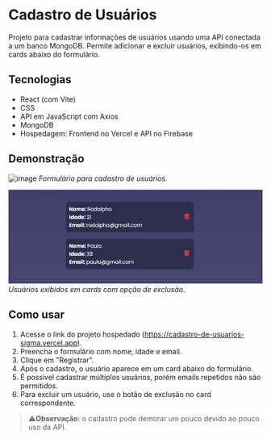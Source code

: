 # Cadastro de Usuários

Projeto para cadastrar informações de usuários usando uma API conectada a um banco MongoDB. Permite adicionar e excluir usuários, exibindo-os em cards abaixo do formulário.

## Tecnologias

- React (com Vite)  
- CSS  
- API em JavaScript com Axios  
- MongoDB  
- Hospedagem: Frontend no Vercel e API no Firebase  

## Demonstração

![image](https://github.com/user-attachments/assets/2212a93e-2ed4-4fe1-95fa-0810e7ad4bb8)
*Formulário para cadastro de usuários.*

![Lista de usuários cadastrados](./public/lista-de-usuarios.png)  
*Usuários exibidos em cards com opção de exclusão.*

## Como usar

1. Acesse o link do projeto hospedado (https://cadastro-de-usuarios-sigma.vercel.app).  
2. Preencha o formulário com nome, idade e email.  
3. Clique em "Registrar".  
4. Após o cadastro, o usuário aparece em um card abaixo do formulário.  
5. É possível cadastrar múltiplos usuários, porém emails repetidos não são permitidos.  
6. Para excluir um usuário, use o botão de exclusão no card correspondente.

> ⚠️**Observação:** o cadastro pode demorar um pouco devido ao pouco uso da API.
